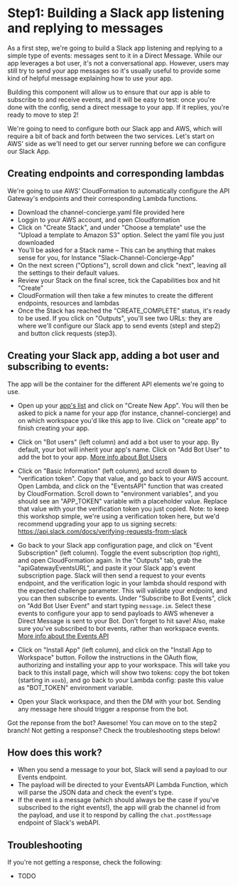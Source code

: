 

# Step1: Building a Slack app listening and replying to messages

As a first step, we're going to build a Slack app listening and replying to a simple type of events: messages sent to it in a Direct Message.
While our app leverages a bot user, it's not a conversational app. However, users may still try to send your app messages so it's usually useful to provide some kind of helpful message explaining how to use your app.

Building this component will allow us to ensure that our app is able to subscribe to and receive events, and it will be easy to test: once you're done with the config, send a direct message to your app. If it replies, you're ready to move to step 2!


We're going to need to configure both our Slack app and AWS, which will require a bit of back and forth between the two services. Let's start on AWS' side as we'll need to get our server running before we can configure our Slack App.

## Creating endpoints and corresponding lambdas

We're going to use AWS' CloudFormation to automatically configure the API Gateway's endpoints and their corresponding Lambda functions. 

- Download the channel-concierge.yaml file provided here
- Loggin to your AWS account, and open Cloudformation
- Click on "Create Stack", and under "Choose a template" use the "Upload a template to Amazon S3" option. Select the yaml file you just downloaded
- You'll be asked for a Stack name – This can be anything that makes sense for you, for Instance "Slack-Channel-Concierge-App"
- On the next screen ("Options"), scroll down and click "next", leaving all the settings to their default values.
- Review your Stack on the final scree, tick the Capabilities box and hit "Create"
- CloudFormation will then take a few minutes to create the different endpoints, resources and lambdas
- Once the Stack has reached the "CREATE_COMPLETE" status, it's ready to be used. If you click on "Outputs", you'll see two URLs: they are where we'll configure our Slack app to send events (step1 and step2) and button click requests (step3).

## Creating your Slack app, adding a bot user and subscribing to events:

The app will be the container for the different API elements we're going to use.

- Open up your [app's list](https://api.slack.com/apps) and click on "Create New App". You will then be asked to pick a name for your app (for instance, channel-concierge) and on which workspace you'd like this app to live. Click on "create app" to finish creating your app.

- Click on "Bot users" (left column) and add a bot user to your app. By default, your bot will inherit your app's name. Click on "Add Bot User" to add the bot to your app.
[More info about Bot Users](https://api.slack.com/bot-users)

- Click on "Basic Information" (left column), and scroll down to "verification token". Copy that value, and go back to your AWS account. Open Lambda, and click on the "EventsAPI" function that was created by CloudFormation. Scroll down to "environment variables", and you should see an "APP_TOKEN" variable with a placeholder value. Replace that value with your the verification token you just copied.
Note: to keep this workshop simple, we're using a verification token here, but we'd recommend upgrading your app to us signing secrets: https://api.slack.com/docs/verifying-requests-from-slack

- Go back to your Slack app configuration page, and click on "Event Subscription" (left column). Toggle the event subscription (top right), and open CloudFormation again. In the "Outputs" tab, grab the "apiGatewayEventsURL", and paste it your Slack app's event subscription page. Slack will then send a request to your events endpoint, and the verification logic in your lambda should respond with the expected challenge parameter. This will validate your endpoint, and you can then subscribe to events.
Under "Subscribe to Bot Events", click on "Add Bot User Event" and start typing `message.im`. Select these events to configure your app to send payloads to AWS whenever a Direct Message is sent to your Bot.
Don't forget to hit save! Also, make sure you've subscribed to bot events, rather than workspace events.
[More info about the Events API](https://api.slack.com/events-api)

- Click on "Install App" (left column), and click on the "Install App to Workspace" button. Follow the instructions in the OAuth flow, authorizing and installing your app to your workspace. This will take you back to this install page, which will show two tokens: copy the bot token (starting in `xoxb`), and go back to your Lambda config: paste this value as "BOT_TOKEN" environment variable.

- Open your Slack workspace, and then the DM with your bot. Sending any message here should trigger a response from the bot.

Got the reponse from the bot? Awesome! You can move on to the step2 branch!
Not getting a response? Check the troubleshooting steps below!


## How does this work?

- When you send a message to your bot, Slack will send a payload to our Events endpoint.
- The payload will be directed to your EventsAPI Lambda Function, which will parse the JSON data and check the event's type.
- If the event is a message (which should always be the case if you've subscribed to the right events!), the app will grab the channel id from the payload, and use it to respond by calling the `chat.postMessage` endpoint of Slack's webAPI.

## Troubleshooting

If you're not getting a response, check the following:
- TODO


